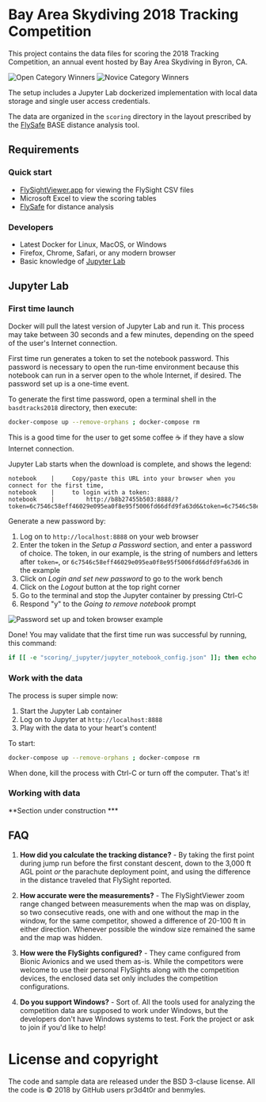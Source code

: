 # Bay Area Skydiving 2018 Tracking Competition

This project contains the data files for scoring the 2018 Tracking Competition,
an annual event hosted by Bay Area Skydiving in Byron, CA.

![Open Category Winners](https://raw.githubusercontent.com/pr3d4t0r/basdtracks2018/images/open-winners.jpg)
![Novice Category Winners](https://raw.githubusercontent.com/pr3d4t0r/basdtracks2018/images/novice-winners.jpg)

The setup includes a Jupyter Lab dockerized implementation with local data
storage and single user access credentials.

The data are organized in the `scoring` directory in the layout prescribed by
the [FlySafe](https://www.facebook.com/FlySafeApp/) BASE distance analysis tool.


## Requirements

### Quick start

* [FlySightViewer.app](http://www.flysight.ca/extras.htm) for viewing the
  FlySight CSV files
* Microsoft Excel to view the scoring tables
* [FlySafe](https://www.facebook.com/FlySafeApp/) for distance analysis


### Developers

* Latest Docker for Linux, MacOS, or Windows
* Firefox, Chrome, Safari, or any modern browser
* Basic knowledge of [Jupyter Lab](https://jupyter-notebook.readthedocs.io/en/stable/index.html)


## Jupyter Lab

### First time launch

Docker will pull the latest version of Jupyter Lab and run it.  This process may
take between 30 seconds and a few minutes, depending on the speed of the user's
Internet connection.

First time run generates a token to set the notebook password.  This password is
necessary to open the run-time environment because this notebook can run in a
server open to the whole Internet, if desired.  The password set up is a
one-time event.

To generate the first time password, open a terminal shell in the
`basdtracks2018` directory, then execute:

```bash
docker-compose up --remove-orphans ; docker-compose rm
```

This is a good time for the user to get some coffee ☕️ if they have a slow
Internet connection.

Jupyter Lab starts when the download is complete, and shows the legend:

```
notebook    |     Copy/paste this URL into your browser when you connect for the first time,
notebook    |     to login with a token:
notebook    |         http://b8b27455b503:8888/?token=6c7546c58eff46029e095ea0f8e95f5006fd66dfd9fa63d6&token=6c7546c58eff46029e095ea0f8e95f5006fd66dfd9fa63d6
```

Generate a new password by:

1. Log on to `http://localhost:8888` on your web browser
1. Enter the token in the _Setup a Password_ section, and enter a password of
   choice.  The token, in our example, is the string of numbers and letters
   after `token=`, or `6c7546c58eff46029e095ea0f8e95f5006fd66dfd9fa63d6` in the
   example
1. Click on _Login and set new password_ to go to the work bench
1. Click on the _Logout_ button at the top right corner
1. Go to the terminal and stop the Jupyter container by pressing Ctrl-C
1. Respond "y" to the _Going to remove notebook_ prompt

![Password set up and token browser example](https://raw.githubusercontent.com/pr3d4t0r/basdtracks2018/token-password-setup.png)


Done!  You may validate that the first time run was successful by running, this
command:

```bash
if [[ -e "scoring/_jupyter/jupyter_notebook_config.json" ]]; then echo 'Success!'; else echo "Failed - try again"; fi
```


### Work with the data

The process is super simple now:

1. Start the Jupyter Lab container
1. Log on to Jupyter at `http://localhost:8888`
1. Play with the data to your heart's content!

To start:

```bash
docker-compose up --remove-orphans ; docker-compose rm
```

When done, kill the process with Ctrl-C or turn off the computer.  That's it!


### Working with data

**Section under construction ***


## FAQ

1. **How did you calculate the tracking distance?** - By taking the first point
   during jump run before the first constant descent, down to the 3,000 ft AGL
   point _or_ the parachute deployment point, and using the difference in the
   distance traveled that FlySight reported.

1. **How accurate were the measurements?** - The FlySightViewer zoom range
   changed between measurements when the map was on display, so two consecutive
   reads, one with and one without the map in the window, for the same
   competitor, showed a difference of 20-100 ft in either direction.  Whenever
   possible the window size remained the same and the map was hidden.

1. **How were the FlySights configured?** - They came configured from Bionic
   Avionics and we used them as-is.  While the competitors were welcome to use
   their personal FlySights along with the competition devices, the enclosed
   data set only includes the competition configurations.

1. **Do you support Windows?** - Sort of.  All the tools used for analyzing the
   competition data are supposed to work under Windows, but the developers
   don't have Windows systems to test.  Fork the project or ask to join if you'd
   like to help!


# License and copyright

The code and sample data are released under the BSD 3-clause license.  All the
code is &copy; 2018 by GitHub users pr3d4t0r and benmyles.

